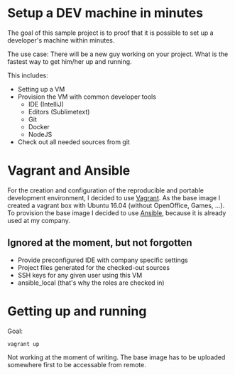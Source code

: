 # Setup a DEV machine in minutes
The goal of this sample project is to proof that it is possible to set up a developer's machine within minutes. 

The use case: There will be a new guy working on your project. What is the fastest way to get him/her up and running. 

This includes:
- Setting up a VM
- Provision the VM with common developer tools
  - IDE (IntelliJ)
  - Editors (Sublimetext)
  - Git
  - Docker
  - NodeJS
- Check out all needed sources from git

# Vagrant and Ansible
For the creation and configuration of the reproducible and portable development environment, I decided to use [Vagrant](https://www.vagrantup.com). As the base image I created a vagrant box with Ubuntu 16.04 (without OpenOffice, Games, ...). To provision the base image I decided to use [Ansible](https://www.ansible.com), because it is already used at my company.

## Ignored at the moment, but not forgotten
- Provide preconfigured IDE with company specific settings
- Project files generated for the checked-out sources
- SSH keys for any given user using this VM
- ansible_local (that's why the roles are checked in)

# Getting up and running
Goal: 
```
vagrant up
```
Not working at the moment of writing. The base image has to be uploaded somewhere first to be accessable from remote.
